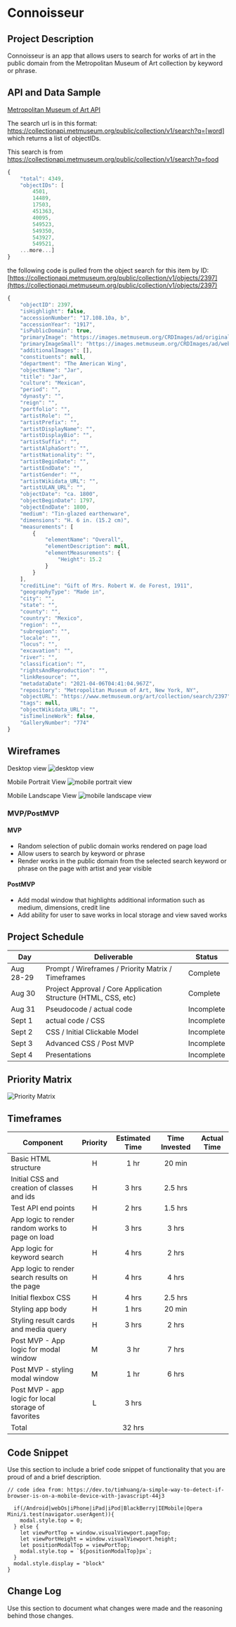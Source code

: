 # Connoisseur

## Project Description

Connoisseur is an app that allows users to search for works of art in the public domain from the Metropolitan Museum of Art collection by keyword or phrase.
## API and Data Sample

[Metropolitan Museum of Art API](https://metmuseum.github.io/#search)

The search url is in this format: https://collectionapi.metmuseum.org/public/collection/v1/search?q=[word] which returns a list of objectIDs.

This search is from https://collectionapi.metmuseum.org/public/collection/v1/search?q=food

```javascript
{
    "total": 4349,
    "objectIDs": [
        4501,
        14489,
        17503,
        451363,
        40095,
        549523,
        549350,
        543927,
        549521,
	...more...]
}
```

the following code is pulled from the object search for this item by ID: [https://collectionapi.metmuseum.org/public/collection/v1/objects/2397](https://collectionapi.metmuseum.org/public/collection/v1/objects/2397)

```javascript
{
    "objectID": 2397,
    "isHighlight": false,
    "accessionNumber": "17.108.10a, b",
    "accessionYear": "1917",
    "isPublicDomain": true,
    "primaryImage": "https://images.metmuseum.org/CRDImages/ad/original/DP248991.jpg",
    "primaryImageSmall": "https://images.metmuseum.org/CRDImages/ad/web-large/DP248991.jpg",
    "additionalImages": [],
    "constituents": null,
    "department": "The American Wing",
    "objectName": "Jar",
    "title": "Jar",
    "culture": "Mexican",
    "period": "",
    "dynasty": "",
    "reign": "",
    "portfolio": "",
    "artistRole": "",
    "artistPrefix": "",
    "artistDisplayName": "",
    "artistDisplayBio": "",
    "artistSuffix": "",
    "artistAlphaSort": "",
    "artistNationality": "",
    "artistBeginDate": "",
    "artistEndDate": "",
    "artistGender": "",
    "artistWikidata_URL": "",
    "artistULAN_URL": "",
    "objectDate": "ca. 1800",
    "objectBeginDate": 1797,
    "objectEndDate": 1800,
    "medium": "Tin-glazed earthenware",
    "dimensions": "H. 6 in. (15.2 cm)",
    "measurements": [
        {
            "elementName": "Overall",
            "elementDescription": null,
            "elementMeasurements": {
                "Height": 15.2
            }
        }
    ],
    "creditLine": "Gift of Mrs. Robert W. de Forest, 1911",
    "geographyType": "Made in",
    "city": "",
    "state": "",
    "county": "",
    "country": "Mexico",
    "region": "",
    "subregion": "",
    "locale": "",
    "locus": "",
    "excavation": "",
    "river": "",
    "classification": "",
    "rightsAndReproduction": "",
    "linkResource": "",
    "metadataDate": "2021-04-06T04:41:04.967Z",
    "repository": "Metropolitan Museum of Art, New York, NY",
    "objectURL": "https://www.metmuseum.org/art/collection/search/2397",
    "tags": null,
    "objectWikidata_URL": "",
    "isTimelineWork": false,
    "GalleryNumber": "774"
}
```


## Wireframes

Desktop view
![desktop view](https://github.com/ktbg/connoisseur/blob/main/images/p1_desktopView4.png)

Mobile Portrait View
![mobile portrait view](https://github.com/ktbg/connoisseur/blob/main/images/p1_mobilePortrait5.png)

Mobile Landscape View
![mobile landscape view](https://github.com/ktbg/connoisseur/blob/main/images/p1_mobileLandscape4.png)


### MVP/PostMVP

#### MVP 

- Random selection of public domain works rendered on page load
- Allow users to search by keyword or phrase
- Render works in the public domain from the selected search keyword or phrase on the page with artist and year visible 

#### PostMVP  

- Add modal window that highlights additional information such as medium, dimensions, credit line
- Add ability for user to save works in local storage and view saved works

## Project Schedule

|  Day | Deliverable | Status
|---|---| ---|
|Aug 28-29| Prompt / Wireframes / Priority Matrix / Timeframes | Complete
|Aug 30| Project Approval / Core Application Structure (HTML, CSS, etc) | Complete
|Aug 31| Pseudocode / actual code  | Incomplete
|Sept 1| actual code / CSS  | Incomplete
|Sept 2| CSS / Initial Clickable Model  | Incomplete
|Sept 3| Advanced CSS / Post MVP | Incomplete
|Sept 4| Presentations | Incomplete

## Priority Matrix

![Priority Matrix](https://github.com/ktbg/connoisseur/blob/main/images/p1_priorityMatrix2.png)

## Timeframes

| Component | Priority | Estimated Time | Time Invested | Actual Time |
| --- | :---: |  :---: | :---: | :---: |
| Basic HTML structure | H | 1 hr| 20 min |  |
| Initial CSS and creation of classes and ids | H | 3 hrs| 2.5 hrs |  |
| Test API end points| H | 2 hrs| 1.5 hrs| |
| App logic to render random works to page on load | H | 3 hrs| 3 hrs | |
| App logic for keyword search | H | 4 hrs| 2 hrs |  |
| App logic to render search results on the page | H | 4 hrs| 4 hrs |  |
| Initial flexbox CSS | H | 4 hrs| 2.5 hrs |  |
| Styling app body | H | 1 hrs| 20 min |  |
| Styling result cards and media query | H | 3 hrs| 2 hrs |  |
| Post MVP - App logic for modal window| M | 3 hr| 7 hrs |  |
| Post MVP - styling modal window | M | 1 hr| 6 hrs |  |
| Post MVP - app logic for local storage of favorites | L | 3 hrs|  |  |
| Total |  | 32 hrs|  |  |

## Code Snippet

Use this section to include a brief code snippet of functionality that you are proud of and a brief description.  

```
// code idea from: https://dev.to/timhuang/a-simple-way-to-detect-if-browser-is-on-a-mobile-device-with-javascript-44j3

  if(/Android|webOs|iPhone|iPad|iPod|BlackBerry|IEMobile|Opera Mini/i.test(navigator.userAgent)){
    modal.style.top = 0;
  } else {
    let viewPortTop = window.visualViewport.pageTop;
    let viewPortHeight = window.visualViewport.height;
    let positionModalTop = viewPortTop;
    modal.style.top = `${positionModalTop}px`;
  }
  modal.style.display = "block"
}
```

## Change Log
 Use this section to document what changes were made and the reasoning behind those changes.  

